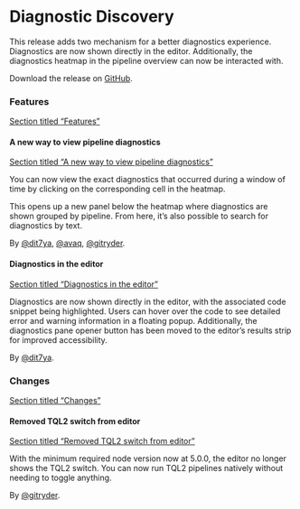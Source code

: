 # Diagnostic Discovery

This release adds two mechanism for a better diagnostics experience. Diagnostics are now shown directly in the editor. Additionally, the diagnostics heatmap in the pipeline overview can now be interacted with.

Download the release on [GitHub](https://github.com/tenzir/platform/releases/tag/v1.16.0).

### Features

[Section titled “Features”](#features)

#### A new way to view pipeline diagnostics

[Section titled “A new way to view pipeline diagnostics”](#a-new-way-to-view-pipeline-diagnostics)

You can now view the exact diagnostics that occurred during a window of time by clicking on the corresponding cell in the heatmap.

This opens up a new panel below the heatmap where diagnostics are shown grouped by pipeline. From here, it’s also possible to search for diagnostics by text.

By [@dit7ya](https://github.com/dit7ya), [@avaq](https://github.com/avaq), [@gitryder](https://github.com/gitryder).

#### Diagnostics in the editor

[Section titled “Diagnostics in the editor”](#diagnostics-in-the-editor)

Diagnostics are now shown directly in the editor, with the associated code snippet being highlighted. Users can hover over the code to see detailed error and warning information in a floating popup. Additionally, the diagnostics pane opener button has been moved to the editor’s results strip for improved accessibility.

By [@dit7ya](https://github.com/dit7ya).

### Changes

[Section titled “Changes”](#changes)

#### Removed TQL2 switch from editor

[Section titled “Removed TQL2 switch from editor”](#removed-tql2-switch-from-editor)

With the minimum required node version now at 5.0.0, the editor no longer shows the TQL2 switch. You can now run TQL2 pipelines natively without needing to toggle anything.

By [@gitryder](https://github.com/gitryder).